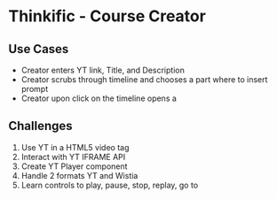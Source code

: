 # Thinkific - Course Creator

## Use Cases

* Creator enters YT link, Title, and Description
* Creator scrubs through timeline and chooses a part where to insert prompt
* Creator upon click on the timeline opens a 

## Challenges
1. Use YT in a HTML5 video tag
2. Interact with YT IFRAME API
3. Create YT Player component
4. Handle 2 formats YT and Wistia
5. Learn controls to play, pause, stop, replay, go to